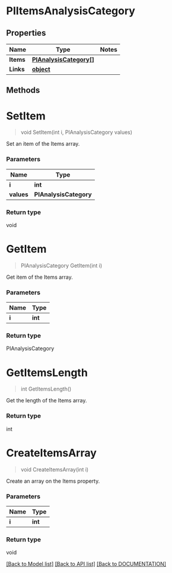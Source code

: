 # PIItemsAnalysisCategory

## Properties
Name | Type | Notes
------------ | ------------- | -------------
**Items** | **[**PIAnalysisCategory[]**](../Model/PIAnalysisCategory.md)**
**Links** | **[**object**](../Model/Object.md)**

## Methods

# **SetItem**
> void SetItem(int i, PIAnalysisCategory values)

Set an item of the Items array.

### Parameters

Name | Type
------------- | -------------
 **i** | **int**
 **values** | **PIAnalysisCategory**

### Return type

void


# **GetItem**
> PIAnalysisCategory GetItem(int i)

Get item of the Items array.

### Parameters

Name | Type
------------- | -------------
 **i** | **int**

### Return type

PIAnalysisCategory


# **GetItemsLength**
> int GetItemsLength()

Get the length of the Items array.


### Return type

int


# **CreateItemsArray**
> void CreateItemsArray(int i)

Create an array on the Items property.

### Parameters

Name | Type
------------- | -------------
 **i** | **int**

### Return type

void

[[Back to Model list]](../../DOCUMENTATION.md#documentation-for-models) [[Back to API list]](../../DOCUMENTATION.md#documentation-for-api-endpoints) [[Back to DOCUMENTATION]](../../DOCUMENTATION.md)
